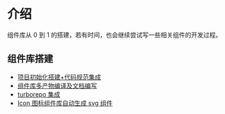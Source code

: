 # 介绍

组件库从 0 到 1 的搭建，若有时间，也会继续尝试写一些相关组件的开发过程。

## 组件库搭建

- [项目初始化搭建+代码规范集成](/post/components/rc-template/init-project)
- [组件库多产物编译及文档编写](/post/components/rc-template/component-build)
- [turborepo 集成](/post/components/rc-template/turborepo)
- [Icon 图标组件库自动生成 svg 组件](/post/components/rc-template/svg-to-compoent-script)
